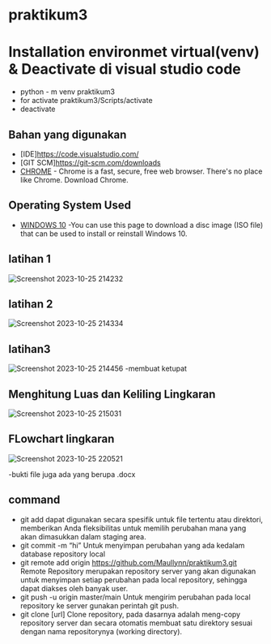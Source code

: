 # praktikum3
# Installation environmet virtual(venv) & Deactivate di visual studio code
- python - m venv praktikum3
- for activate praktikum3/Scripts/activate
- deactivate 

## Bahan yang digunakan
* [IDE]https://code.visualstudio.com/
* [GIT SCM]https://git-scm.com/downloads
* [CHROME](https://www.google.com/chrome/) - Chrome is a fast, secure, free web browser. There's no place like Chrome. Download Chrome.

## Operating System Used
* [WINDOWS 10](https://www.microsoft.com/software-download/windows10) -You can use this page to download a disc image (ISO file) that can be used to install or reinstall Windows 10.
## latihan 1
![Screenshot 2023-10-25 214232](https://github.com/Pynixz/praktikum3/assets/147568964/72baaf3b-3180-4d7a-aa86-ef085fec5881)

## latihan 2
![Screenshot 2023-10-25 214334](https://github.com/Pynixz/praktikum3/assets/147568964/91bc5003-0d75-4d4a-8f2a-3e23b8cfab05)

## latihan3
![Screenshot 2023-10-25 214456](https://github.com/Pynixz/praktikum3/assets/147568964/21299ae7-0c01-4a20-af24-441fc2ba4027)
-membuat ketupat

## Menghitung Luas dan Keliling Lingkaran
![Screenshot 2023-10-25 215031](https://github.com/Pynixz/praktikum3/assets/147568964/b922cecd-2493-487e-a165-6d9893cd58a6)

## FLowchart lingkaran
![Screenshot 2023-10-25 220521](https://github.com/Pynixz/praktikum3/assets/147568964/08400783-2d9e-4ccf-bf40-cc6d08050124)

-bukti file juga ada yang berupa .docx


## command 
 - git add dapat digunakan secara spesifik untuk file tertentu atau direktori, memberikan Anda fleksibilitas untuk memilih perubahan mana yang akan dimasukkan dalam staging 
  area.
 - git commit -m “hi” Untuk menyimpan perubahan yang ada kedalam database repository local
 - git remote add origin https://github.com/Maullynn/praktikum3.git Remote Repository merupakan repository server yang akan digunakan untuk menyimpan setiap perubahan pada 
   local repository, sehingga dapat diakses oleh banyak user.
 - git push -u origin master/main Untuk mengirim perubahan pada local repository ke server gunakan perintah git push.
 - git clone [url] Clone repository, pada dasarnya adalah meng-copy repository server dan secara otomatis membuat satu direktory sesuai dengan nama repositorynya (working 
   directory).
